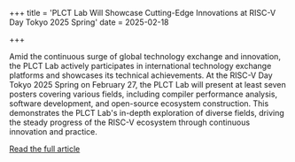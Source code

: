 +++
title = 'PLCT Lab Will Showcase Cutting-Edge Innovations at RISC-V Day Tokyo 2025 Spring'
date = 2025-02-18

+++

Amid the continuous surge of global technology exchange and innovation, the PLCT Lab actively participates in international technology exchange platforms and showcases its technical achievements. At the RISC-V Day Tokyo 2025 Spring on February 27, the PLCT Lab will present at least seven posters covering various fields, including compiler performance analysis, software development, and open-source ecosystem construction. This demonstrates the PLCT Lab's in-depth exploration of diverse fields, driving the steady progress of the RISC-V ecosystem through continuous innovation and practice.

[Read the full article](https://mp.weixin.qq.com/s/jtKX7yw46ma8cC9Sf7nNyw)